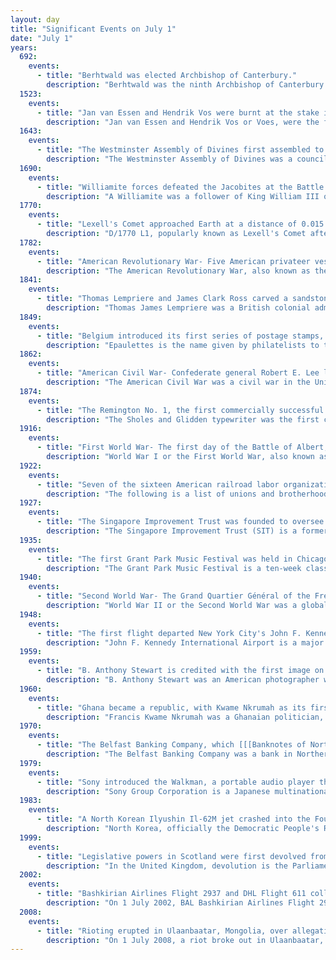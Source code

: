 ```yaml
---
layout: day
title: "Significant Events on July 1"
date: "July 1"
years:
  692:
    events:
      - title: "Berhtwald was elected Archbishop of Canterbury."
        description: "Berhtwald was the ninth Archbishop of Canterbury in England. His predecessor had been Theodore of Tarsus. Berhtwald begins the first continuous series of native-born Archbishops of Canterbury, although there had been previous Anglo-Saxon archbishops, they did not succeed each other until Berhtwald's successor Tatwine."
  1523:
    events:
      - title: "Jan van Essen and Hendrik Vos were burnt at the stake in Brussels, becoming the first Lutherans executed by the Council of Brabant."
        description: "Jan van Essen and Hendrik Vos or Voes, were the first two Lutherans executed by the Council of Brabant for their adherence to Reformation doctrine. They were burned at the stake in Brussels on 1 July 1523."
  1643:
    events:
      - title: "The Westminster Assembly of Divines first assembled to restructure the Church of England."
        description: "The Westminster Assembly of Divines was a council of divines (theologians) and members of the English Parliament appointed from 1643 to 1653 to restructure the Church of England. Several Scots also attended, and the Assembly's work was adopted by the Church of Scotland. As many as 121 ministers were called to the Assembly, with nineteen others added later to replace those who did not attend or could no longer attend. It produced a new Form of Church Government, a Confession of Faith or statement of belief, two catechisms or manuals for religious instruction, and a liturgical manual, the Directory for Public Worship, for the Churches of England and Scotland. The Confession and catechisms were adopted as doctrinal standards in the Church of Scotland and other Presbyterian churches, where they remain normative. Amended versions of the Confession were also adopted in Congregational and Baptist churches in England and New England in the seventeenth and eighteenth centuries. The Confession became influential throughout the English-speaking world, but especially in American Protestant theology."
  1690:
    events:
      - title: "Williamite forces defeated the Jacobites at the Battle of the Boyne near Drogheda, marking a turning point in the Williamite War in Ireland."
        description: "A Williamite was a follower of King William III of England who deposed King James II and VII in the Glorious Revolution. William, the Stadtholder of the Dutch Republic, replaced James with the support of English Whigs."
  1770:
    events:
      - title: "Lexell's Comet approached Earth at a distance of 0.015 AU (2.2 million km; 1.4 million mi), closer to the Earth than any other comet in recorded history."
        description: "D/1770 L1, popularly known as Lexell's Comet after its orbit computer Anders Johan Lexell, was a comet discovered by astronomer Charles Messier in June 1770. It is notable for having passed closer to Earth than any other comet in recorded history, approaching to a distance of only 0.015 astronomical units, or six times the distance from the Earth to the Moon. The comet has not been seen since 1770 and is considered a lost comet."
  1782:
    events:
      - title: "American Revolutionary War- Five American privateer vessels raided the British settlement at Lunenburg, Nova Scotia."
        description: "The American Revolutionary War, also known as the Revolutionary War or American War of Independence, was an armed conflict that comprised the final eight years of the broader American Revolution, in which American Patriot forces organized as the Continental Army and commanded by George Washington defeated the British Army. The conflict was fought in North America, the Caribbean, and the Atlantic Ocean. The war ended with the Treaty of Paris (1783), which resulted in the establishment of the United States of America as an independent nation, which was recognized by Great Britain and other nations of the world."
  1841:
    events:
      - title: "Thomas Lempriere and James Clark Ross carved a sandstone marker on Tasmania's Isle of the Dead, one of the oldest benchmarks for measuring sea level rise."
        description: "Thomas James Lempriere was a British colonial administrator in the Australian colony of Van Diemen's Land. He is known for his diaries depicting the convict period in Van Diemen's Land, his work as a portrait and landscape painter, and his work as a pioneering naturalist."
  1849:
    events:
      - title: "Belgium introduced its first series of postage stamps, known as epaulettes (example pictured)."
        description: "Epaulettes is the name given by philatelists to the first series of postage stamps issued by Belgium. The stamps, which depicted King Leopold I with prominent epaulettes from which the name derives, became legally usable on 1 July 1849. Two denominations with the same design were issued simultaneously- a brown 10 centimes and a blue 20 centimes. They were produced as the result of a series of national reforms to the postal system in Belgium, based on the success of similar British measures adopted in 1840. The stamps allowed postal costs to be pre-paid by the sender, rather than the receiver, and led to a sharp increase in the volume of mail. Although quickly superseded by new types, Epaulettes proved influential and have since inspired several series of commemorative stamps."
  1862:
    events:
      - title: "American Civil War- Confederate general Robert E. Lee launched a series of disjointed and ultimately unsuccessful assaults on the nearly impregnable Union position on Malvern Hill in Henrico County, Virginia."
        description: "The American Civil War was a civil war in the United States between the Union and the Confederacy, which was formed in 1861 by states that had seceded from the Union. The central conflict leading to war was a dispute over whether slavery should be permitted to expand into the western territories, leading to more slave states, or be prohibited from doing so, which many believed would place slavery on a course of ultimate extinction."
  1874:
    events:
      - title: "The Remington No. 1, the first commercially successful typewriter, went on sale."
        description: "The Sholes and Glidden typewriter was the first commercially successful typewriter. Principally designed by the American inventor Christopher Latham Sholes, it was developed with the assistance of fellow printer Samuel W. Soule and amateur mechanic Carlos S. Glidden. Work began in 1867, but Soule left the enterprise shortly thereafter, replaced by James Densmore, who provided financial backing and the driving force behind the machine's continued development. After several short-lived attempts to manufacture the device, the machine was acquired by E. Remington and Sons in early 1873. An arms manufacturer seeking to diversify, Remington further refined the typewriter before finally placing it on the market on July 1, 1874."
  1916:
    events:
      - title: "First World War- The first day of the Battle of Albert, the opening phase of the Battle of the Somme, became the bloodiest day in the British Army's history, with 57,470 casualties, including 19,240 deaths."
        description: "World War I or the First World War, also known as the Great War, was a global conflict between two coalitions- the Allies and the Central Powers. Fighting took place mainly in Europe and the Middle East, as well as in parts of Africa and the Asia-Pacific, and in Europe was characterised by trench warfare; the widespread use of artillery, machine guns, and chemical weapons (gas); and the introductions of tanks and aircraft. World War I was one of the deadliest conflicts in history, resulting in an estimated 10 million military dead and more than 20 million wounded, plus some 10 million civilian dead from causes including genocide. The movement of large numbers of people was a major factor in the deadly Spanish flu pandemic."
  1922:
    events:
      - title: "Seven of the sixteen American railroad labor organizations staged a nationwide strike (striking workers pictured) that lasted two months."
        description: "The following is a list of unions and brotherhoods playing a significant role in the railroad industry of the United States of America. Many of these entities changed names and merged over the years; this list is based upon the names current during the height of American railway unionism in the first decades of the 20th century."
  1927:
    events:
      - title: "The Singapore Improvement Trust was founded to oversee the construction of public housing in Singapore, where more than three quarters of residents live."
        description: "The Singapore Improvement Trust (SIT) is a former government organisation that was responsible for urban planning and urban renewal in Singapore. Formally established in 1927 under the Singapore Improvement Ordinance, it was modelled after similar organisations in India. The SIT initially carried out back lane improvement schemes and marking out unsanitary buildings for demolition, but began constructing public housing from 1935. After 1945, the SIT initially focused its efforts on the repair of its residential developments. It resumed constructing public housing in 1947 but was unable to keep up with demand. The SIT was also involved in the development of a 'Master Plan', which set out Singapore's developmental direction, from 1952 to 1958. In the late 1950s, plans were set out to replace the SIT with two departments—housing and planning—culminating in two bills that were passed in 1959. With the establishment of the successor organisations by the government of Singapore, the Housing and Development Authority and the Planning Authority, in 1960, the SIT was dissolved."
  1935:
    events:
      - title: "The first Grant Park Music Festival was held in Chicago's Grant Park."
        description: "The Grant Park Music Festival is a ten-week classical music concert series held annually in Chicago, Illinois, United States. It features the Grant Park Symphony Orchestra and Grant Park Chorus along with guest performers and conductors, and is one of the only free outdoor classical-music concert series in the US."
  1940:
    events:
      - title: "Second World War- The Grand Quartier Général of the French Army was disbanded, following the French surrender."
        description: "World War II or the Second World War was a global conflict between two coalitions- the Allies and the Axis powers. Nearly all of the world's countries participated, with many nations mobilising all resources in pursuit of total war. Tanks and aircraft played major roles, enabling the strategic bombing of cities and delivery of the first and only nuclear weapons ever used in war. World War II was the deadliest conflict in history, resulting in 70 to 85 million deaths, more than half of which were civilians. Millions died in genocides, including the Holocaust, and by massacres, starvation, and disease. After the Allied victory, Germany, Austria, Japan, and Korea were occupied, and German and Japanese leaders were tried for war crimes."
  1948:
    events:
      - title: "The first flight departed New York City's John F. Kennedy International Airport, then known as New York International Airport."
        description: "John F. Kennedy International Airport is a major international airport serving New York City and its metropolitan area. JFK Airport is located on the southwestern shore of Long Island, in Queens, New York City, bordering Jamaica Bay. It is the busiest of the seven airports in the New York airport system, the sixth-busiest airport in the United States, and the busiest international commercial airport in North America. The airport, which covers 5,200 acres (2,104 ha), is the largest in the New York metropolitan area. Over 90 airlines operate from JFK Airport, with nonstop or direct flights to destinations on all six inhabited continents."
  1959:
    events:
      - title: "B. Anthony Stewart is credited with the first image on the cover of National Geographic featuring the 49-star flag of the United States after Alaska's admission to the Union as a U.S. state."
        description: "B. Anthony Stewart was an American photographer with National Geographic. Stewart is known for having the first image featured on the cover of the magazine, that of the 49-star flag of the United States after Alaska's admission to the Union as a U.S. state. He is credited with more than one-hundred photos in the publication, five of which were featured on the cover."
  1960:
    events:
      - title: "Ghana became a republic, with Kwame Nkrumah as its first president."
        description: "Francis Kwame Nkrumah was a Ghanaian politician, political theorist, and revolutionary. He served as Prime Minister of the Gold Coast from 1952 until 1957, when it gained independence from Britain. He was then the first Prime Minister and then the President of Ghana, from 1957 until 1966. An influential advocate of Pan-Africanism, Nkrumah was a founding member of the Organization of African Unity (OAU) and winner of the Lenin Peace Prize from the Soviet Union in 1962."
  1970:
    events:
      - title: "The Belfast Banking Company, which [[[Banknotes of Northern Ireland|issued banknotes in Northern Ireland]], merged with its rival Northern Bank."
        description: "The Belfast Banking Company was a bank in Northern Ireland. It was established in 1827 by a merger of Batt's and Tennant's. The Belfast Banking Company operated primarily in Ulster and sold its branches in other provinces following the formation of the Irish Free State. It was acquired by the London City and Midland Bank in 1917 and in 1970 was merged with Northern Bank, which had also been acquired by the Midland."
  1979:
    events:
      - title: "Sony introduced the Walkman, a portable audio player that changed listening habits by offering users the ability to play one's own choice of music."
        description: "Sony Group Corporation is a Japanese multinational conglomerate headquartered at Sony City in Minato, Tokyo, Japan. The Sony Group comprises entities such as Sony Corporation, Sony Semiconductor Solutions, Sony Entertainment, Sony Interactive Entertainment, Sony Financial Group, and others."
  1983:
    events:
      - title: "A North Korean Ilyushin Il-62M jet crashed into the Fouta Djallon mountains in Guinea, killing all 23 people on board."
        description: "North Korea, officially the Democratic People's Republic of Korea (DPRK), is a country in East Asia. It constitutes the northern half of the Korean Peninsula and borders China and Russia to the north at the Yalu (Amnok) and Tumen rivers, and South Korea to the south at the Korean Demilitarized Zone (DMZ). The country's western border is formed by the Yellow Sea, while its eastern border is defined by the Sea of Japan. North Korea, like its southern counterpart, claims to be the sole legitimate government of the entire peninsula and adjacent islands. Pyongyang is the capital and largest city."
  1999:
    events:
      - title: "Legislative powers in Scotland were first devolved from the Scottish Office in London to the Scottish Parliament in Edinburgh."
        description: "In the United Kingdom, devolution is the Parliament of the United Kingdom's statutory granting of a greater level of self-government to the Scottish Parliament, the Senedd, the Northern Ireland Assembly and the London Assembly and to their associated executive bodies- the Scottish Government, the Welsh Government, the Northern Ireland Executive and in England, the Greater London Authority and combined authorities."
  2002:
    events:
      - title: "Bashkirian Airlines Flight 2937 and DHL Flight 611 collided in mid-air over Überlingen, Germany, killing all 71 people aboard both aircraft."
        description: "On 1 July 2002, BAL Bashkirian Airlines Flight 2937, a Tupolev Tu-154 passenger jet, and DHL International Aviation ME Flight 611, a Boeing 757 cargo jet, collided in mid-air over Überlingen, a southern German town on Lake Constance, near the German-Swiss border. All of the passengers and crew aboard both planes were killed, resulting in a total death toll of 71."
  2008:
    events:
      - title: "Rioting erupted in Ulaanbaatar, Mongolia, over allegations of fraud surrounding the recent legislative election."
        description: "On 1 July 2008, a riot broke out in Ulaanbaatar, the Mongolian capital city. The riot was sparked by allegations of fraud surrounding the 2008 legislative election which occurred three days earlier. While initially a peaceful protest, the riot resulted in Mongolia's first state of emergency which lasted four days, and a military presence was brought into the city to quell the riot. Five people were killed by the police, and the headquarters of the Mongolian People's Revolutionary Party was set on fire. Additional suggested causes for the riot include a change to the electoral system which was not well understood, and an increased division between Mongolia's rich and poor population."
---
```

